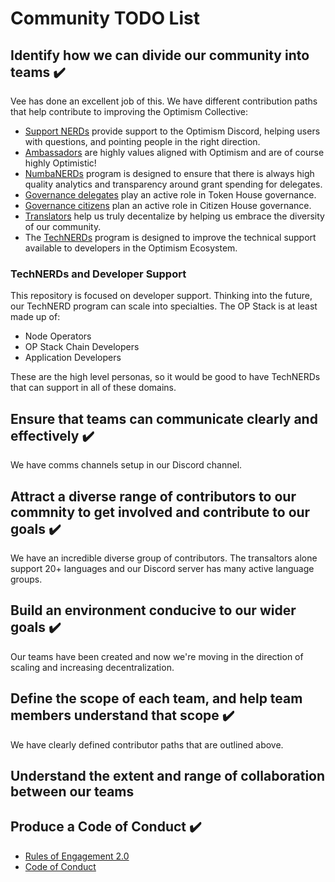 # Community TODO List

## Identify how we can divide our community into teams :heavy_check_mark:

Vee has done an excellent job of this. We have different contribution paths that help contribute to improving the Optimism Collective:

- [Support NERDs](https://community.optimism.io/docs/contribute/contribution-path/NERD-req/) provide support to the Optimism Discord, helping users with questions, and pointing people in the right direction.
- [Ambassadors](https://community.optimism.io/docs/contribute/contribution-path/Ambassador-req/) are highly values aligned with Optimism and are of course highly Optimistic! 
- [NumbaNERDs](https://community.optimism.io/docs/contribute/contribution-path/numbaNERDs/) program is designed to ensure that there is always high quality analytics and transparency around grant spending for delegates. 
- [Governance delegates](https://community.optimism.io/docs/governance/delegate/) play an active role in Token House governance.
- [Governance citizens](https://community.optimism.io/docs/governance/citizens-house/#) plan an active role in Citizen House governance.
- [Translators](https://community.optimism.io/docs/contribute/contribution-path/translators/#) help us truly decentalize by helping us embrace the diversity of our community.
- The [TechNERDs](https://community.optimism.io/docs/contribute/contribution-path/techNERDs/) program is designed to improve the technical support available to developers in the Optimism Ecosystem.

### TechNERDs and Developer Support

This repository is focused on developer support. Thinking into the future, our TechNERD program can scale into specialties. The OP Stack is at least made up of:

- Node Operators
- OP Stack Chain Developers
- Application Developers

These are the high level personas, so it would be good to have TechNERDs that can support in all of these domains.

## Ensure that teams can communicate clearly and effectively :heavy_check_mark:

We have comms channels setup in our Discord channel.

## Attract a diverse range of contributors to our commnity to get involved and contribute to our goals :heavy_check_mark:

We have an incredible diverse group of contributors. The transaltors alone support 20+ languages and our Discord server has many active language groups.

## Build an environment conducive to our wider goals :heavy_check_mark:

Our teams have been created and now we're moving in the direction of scaling and increasing decentralization.

## Define the scope of each team, and help team members understand that scope :heavy_check_mark:

We have clearly defined contributor paths that are outlined above.

## Understand the extent and range of collaboration between our teams



## Produce a Code of Conduct :heavy_check_mark:

- [Rules of Engagement 2.0](https://gov.optimism.io/t/rules-of-engagement-2-0/5728)
- [Code of Conduct](https://gov.optimism.io/t/code-of-conduct/5751)


